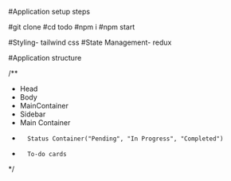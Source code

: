 #Application setup steps

#git clone 
#cd todo
#npm i
#npm start

#Styling- tailwind css
#State Management- redux

#Application structure

/**
 * Head
 * Body
 *  MainContainer
 *    Sidebar
 *    Main Container
 *       Status Container("Pending", "In Progress", "Completed")
 *       To-do cards   
 */


 